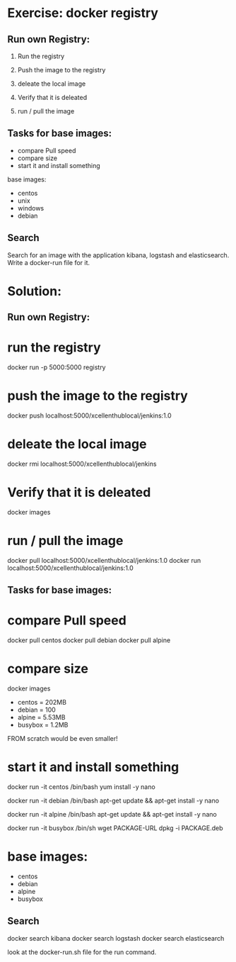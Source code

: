 Exercise: docker registry
=========================

Run own Registry:
-----------------

1) Run the registry 


2) Push the image to the registry


3) deleate the local image


4) Verify that it is deleated


5) run / pull the image


Tasks for base images:
----------------------

- compare Pull speed
- compare size
- start it and install something

base images:
- centos
- unix
- windows
- debian

Search
------

Search for an image with the application kibana, logstash and elasticsearch. Write a docker-run file for it.




Solution:
=========

Run own Registry:
-----------------

# run the registry
docker run -p 5000:5000 registry

# push the image to the registry
docker push localhost:5000/xcellenthublocal/jenkins:1.0

# deleate the local image
docker rmi localhost:5000/xcellenthublocal/jenkins

# Verify that it is deleated
docker images

# run / pull the image
docker pull localhost:5000/xcellenthublocal/jenkins:1.0
docker run localhost:5000/xcellenthublocal/jenkins:1.0



Tasks for base images:
----------------------

# compare Pull speed

docker pull centos
docker pull debian
docker pull alpine


# compare size

docker images

- centos = 202MB
- debian = 100
- alpine = 5.53MB
- busybox = 1.2MB

FROM scratch would be even smaller!

# start it and install something

docker run -it centos /bin/bash 
yum install -y nano

docker run -it debian /bin/bash 
apt-get update && apt-get install -y nano

docker run -it alpine /bin/bash 
apt-get update && apt-get install -y nano

docker run -it busybox /bin/sh
wget PACKAGE-URL
dpkg -i PACKAGE.deb

# base images:
- centos
- debian
- alpine
- busybox

Search
------

docker search kibana
docker search logstash
docker search elasticsearch

look at the docker-run.sh file for the run command.
